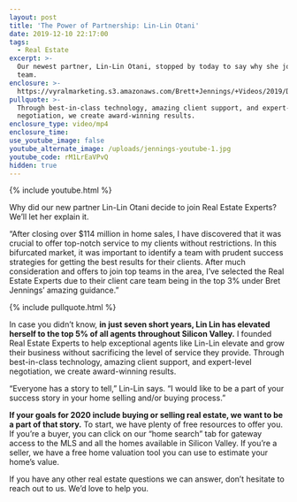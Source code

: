 ```yaml
---
layout: post
title: 'The Power of Partnership: Lin-Lin Otani'
date: 2019-12-10 22:17:00
tags:
  - Real Estate
excerpt: >-
  Our newest partner, Lin-Lin Otani, stopped by today to say why she joined our
  team.
enclosure: >-
  https://vyralmarketing.s3.amazonaws.com/Brett+Jennings/+Videos/2019/December/The+Power+of+Partnership%3A+Lin-Lin+Otani.mp4
pullquote: >-
  Through best-in-class technology, amazing client support, and expert-level
  negotiation, we create award-winning results.
enclosure_type: video/mp4
enclosure_time:
use_youtube_image: false
youtube_alternate_image: /uploads/jennings-youtube-1.jpg
youtube_code: rM1LrEaVPvQ
hidden: true
---
```


{% include youtube.html %}

Why did our new partner Lin-Lin Otani decide to join Real Estate Experts? We’ll let her explain it.&nbsp;

“After closing over $114 million in home sales, I have discovered that it was crucial to offer top-notch service to my clients without restrictions. In this bifurcated market, it was important to identify a team with prudent success strategies for getting the best results for their clients. After much consideration and offers to join top teams in the area, I’ve selected the Real Estate Experts due to their client care team being in the top 3% under Bret Jennings’ amazing guidance.”

{% include pullquote.html %}

In case you didn’t know, **in just seven short years, Lin Lin has elevated herself to the top 5% of all agents throughout Silicon Valley.** I founded Real Estate Experts to help exceptional agents like Lin-Lin elevate and grow their business without sacrificing the level of service they provide. Through best-in-class technology, amazing client support, and expert-level negotiation, we create award-winning results.&nbsp;

“Everyone has a story to tell,” Lin-Lin says. “I would like to be a part of your success story in your home selling and/or buying process.”

**If your goals for 2020 include buying or selling real estate, we want to be a part of that story.** To start, we have plenty of free resources to offer you. If you’re a buyer, you can click on our “home search” tab for gateway access to the MLS and all the homes available in Silicon Valley. If you’re a seller, we have a free home valuation tool you can use to estimate your home’s value.&nbsp;

If you have any other real estate questions we can answer, don’t hesitate to reach out to us. We’d love to help you.